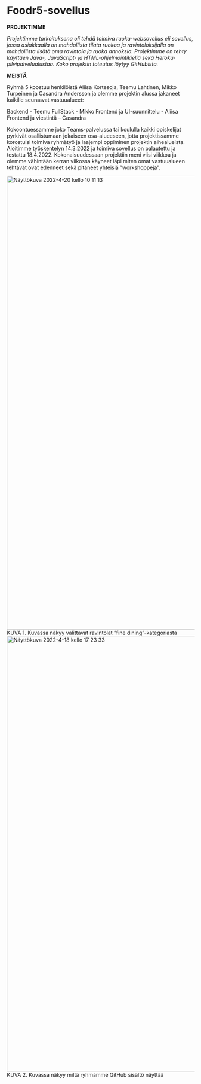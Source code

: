 # Foodr5-sovellus

**PROJEKTIMME**

_Projektimme tarkoituksena oli tehdä toimiva ruoka-websovellus eli sovellus, jossa asiakkaalla on 
mahdollista tilata ruokaa ja ravintoloitsijalla on mahdollista lisätä oma ravintola ja ruoka annoksia.  Projektimme on tehty käyttäen Java-, JavaScript- ja HTML-ohjelmointikieliä sekä Heroku-pilvipalvelualustaa. Koko projektin toteutus löytyy GitHubista._


**MEISTÄ**

Ryhmä 5 koostuu henkilöistä Aliisa Kortesoja, Teemu Lahtinen, Mikko Turpeinen ja Casandra Andersson ja olemme projektin alussa jakaneet kaikille seuraavat vastuualueet: 

Backend - Teemu 
FullStack - Mikko
Frontend ja UI-suunnittelu - Aliisa
Frontend ja viestintä – Casandra

Kokoontuessamme joko Teams-palvelussa tai koululla kaikki opiskelijat pyrkivät osallistumaan jokaiseen osa-alueeseen, jotta projektissamme korostuisi toimiva ryhmätyö ja laajempi oppiminen projektin aihealueista. Aloitimme työskentelyn 14.3.2022 ja toimiva sovellus on palautettu ja testattu 18.4.2022. Kokonaisuudessaan projektiin meni viisi viikkoa ja olemme vähintään kerran viikossa käyneet läpi miten omat vastuualueen tehtävät ovat edenneet sekä pitäneet yhteisiä ”workshoppeja”.




<img width="1214" alt="Näyttökuva 2022-4-20 kello 10 11 13" src="https://user-images.githubusercontent.com/93472660/164181575-610dbd7e-dff5-4831-b321-fa30376684e9.png">
KUVA 1. Kuvassa näkyy valittavat ravintolat ”fine dining”-kategoriasta
<img width="1166" alt="Näyttökuva 2022-4-18 kello 17 23 33" src="https://user-images.githubusercontent.com/93472660/164181604-42b3478f-6b73-42c4-a9a9-4f438ec4d680.png">
KUVA 2. Kuvassa näkyy miltä ryhmämme GitHub sisältö näyttää

